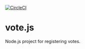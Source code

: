 [![CircleCI](https://circleci.com/gh/HeMan/vote.js.svg?style=svg)](https://circleci.com/gh/HeMan/vote.js)
# vote.js
Node.js project for registering votes.

